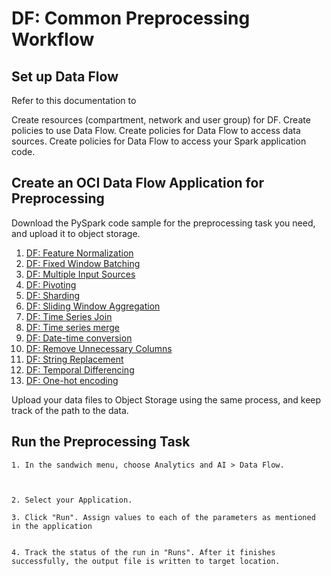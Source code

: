 # DF: Common Preprocessing Workflow

## Set up Data Flow


Refer to this documentation to


Create resources (compartment, network and user group) for DF.
Create policies to use Data Flow.
Create policies for Data Flow to access data sources.
Create policies for Data Flow to access your Spark application code.

## Create an OCI Data Flow Application for Preprocessing

Download the PySpark code sample for the preprocessing task you need, and upload it to object storage.


1. [DF: Feature Normalization](./feature_normalization.md)
2. [DF: Fixed Window Batching](./fixed_window_batching.md)
3. [DF: Multiple Input Sources](./Multiple_input_sources.md)
4. [DF: Pivoting](./pivoting.md)
5. [DF: Sharding](./sharding.md)
6. [DF: Sliding Window Aggregation](./sliding_window_aggregation.md)
7. [DF: Time Series Join](./time_series_join.md)
8. [DF: Time series merge](./time_series_merge.md)
9. [DF: Date-time conversion](./date_time_conversion.md)
10. [DF: Remove Unnecessary Columns](./Remove_unnecessary_columns.md)
11. [DF: String Replacement](string_replacement.md)
12. [DF: Temporal Differencing](./Temporal_differencing.md) 
13. [DF: One-hot encoding](./one_hot_encoding.md)


Upload your data files to Object Storage using the same process, and keep track of the path to the data.

## Run the Preprocessing Task

```
1. In the sandwich menu, choose Analytics and AI > Data Flow.



2. Select your Application.

3. Click "Run". Assign values to each of the parameters as mentioned in the application


4. Track the status of the run in "Runs". After it finishes successfully, the output file is written to target location.
```


